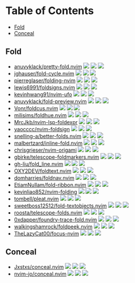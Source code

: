 # Table of Contents

<!-- toc -->

- [Fold](#fold)
- [Conceal](#conceal)

<!-- tocstop -->

## Fold

- [anuvyklack/pretty-fold.nvim](https://github.com/anuvyklack/pretty-fold.nvim) ![](https://img.shields.io/github/stars/anuvyklack/pretty-fold.nvim) ![](https://img.shields.io/github/last-commit/anuvyklack/pretty-fold.nvim) ![](https://img.shields.io/github/commit-activity/y/anuvyklack/pretty-fold.nvim)
- [jghauser/fold-cycle.nvim](https://github.com/jghauser/fold-cycle.nvim) ![](https://img.shields.io/github/stars/jghauser/fold-cycle.nvim) ![](https://img.shields.io/github/last-commit/jghauser/fold-cycle.nvim) ![](https://img.shields.io/github/commit-activity/y/jghauser/fold-cycle.nvim)
- [pierreglaser/folding-nvim](https://github.com/pierreglaser/folding-nvim) ![](https://img.shields.io/github/stars/pierreglaser/folding-nvim) ![](https://img.shields.io/github/last-commit/pierreglaser/folding-nvim) ![](https://img.shields.io/github/commit-activity/y/pierreglaser/folding-nvim)
- [lewis6991/foldsigns.nvim](https://github.com/lewis6991/foldsigns.nvim) ![](https://img.shields.io/github/stars/lewis6991/foldsigns.nvim) ![](https://img.shields.io/github/last-commit/lewis6991/foldsigns.nvim) ![](https://img.shields.io/github/commit-activity/y/lewis6991/foldsigns.nvim)
- [kevinhwang91/nvim-ufo](https://github.com/kevinhwang91/nvim-ufo) ![](https://img.shields.io/github/stars/kevinhwang91/nvim-ufo) ![](https://img.shields.io/github/last-commit/kevinhwang91/nvim-ufo) ![](https://img.shields.io/github/commit-activity/y/kevinhwang91/nvim-ufo)
- [anuvyklack/fold-preview.nvim](https://github.com/anuvyklack/fold-preview.nvim) ![](https://img.shields.io/github/stars/anuvyklack/fold-preview.nvim) ![](https://img.shields.io/github/last-commit/anuvyklack/fold-preview.nvim) ![](https://img.shields.io/github/commit-activity/y/anuvyklack/fold-preview.nvim)
- [Vonr/foldcus.nvim](https://github.com/Vonr/foldcus.nvim) ![](https://img.shields.io/github/stars/Vonr/foldcus.nvim) ![](https://img.shields.io/github/last-commit/Vonr/foldcus.nvim) ![](https://img.shields.io/github/commit-activity/y/Vonr/foldcus.nvim)
- [milisims/foldhue.nvim](https://github.com/milisims/foldhue.nvim) ![](https://img.shields.io/github/stars/milisims/foldhue.nvim) ![](https://img.shields.io/github/last-commit/milisims/foldhue.nvim) ![](https://img.shields.io/github/commit-activity/y/milisims/foldhue.nvim)
- [MrcJkb/nvim-lsp-foldexpr](https://github.com/MrcJkb/nvim-lsp-foldexpr) ![](https://img.shields.io/github/stars/MrcJkb/nvim-lsp-foldexpr) ![](https://img.shields.io/github/last-commit/MrcJkb/nvim-lsp-foldexpr) ![](https://img.shields.io/github/commit-activity/y/MrcJkb/nvim-lsp-foldexpr)
- [yaocccc/nvim-foldsign](https://github.com/yaocccc/nvim-foldsign) ![](https://img.shields.io/github/stars/yaocccc/nvim-foldsign) ![](https://img.shields.io/github/last-commit/yaocccc/nvim-foldsign) ![](https://img.shields.io/github/commit-activity/y/yaocccc/nvim-foldsign)
- [snelling-a/better-folds.nvim](https://github.com/snelling-a/better-folds.nvim) ![](https://img.shields.io/github/stars/snelling-a/better-folds.nvim) ![](https://img.shields.io/github/last-commit/snelling-a/better-folds.nvim) ![](https://img.shields.io/github/commit-activity/y/snelling-a/better-folds.nvim)
- [malbertzard/inline-fold.nvim](https://github.com/malbertzard/inline-fold.nvim) ![](https://img.shields.io/github/stars/malbertzard/inline-fold.nvim) ![](https://img.shields.io/github/last-commit/malbertzard/inline-fold.nvim) ![](https://img.shields.io/github/commit-activity/y/malbertzard/inline-fold.nvim)
- [chrisgrieser/nvim-origami](https://github.com/chrisgrieser/nvim-origami) ![](https://img.shields.io/github/stars/chrisgrieser/nvim-origami) ![](https://img.shields.io/github/last-commit/chrisgrieser/nvim-origami) ![](https://img.shields.io/github/commit-activity/y/chrisgrieser/nvim-origami)
- [gbirke/telescope-foldmarkers.nvim](https://github.com/gbirke/telescope-foldmarkers.nvim) ![](https://img.shields.io/github/stars/gbirke/telescope-foldmarkers.nvim) ![](https://img.shields.io/github/last-commit/gbirke/telescope-foldmarkers.nvim) ![](https://img.shields.io/github/commit-activity/y/gbirke/telescope-foldmarkers.nvim)
- [gh-liu/fold_line.nvim](https://github.com/gh-liu/fold_line.nvim) ![](https://img.shields.io/github/stars/gh-liu/fold_line.nvim) ![](https://img.shields.io/github/last-commit/gh-liu/fold_line.nvim) ![](https://img.shields.io/github/commit-activity/y/gh-liu/fold_line.nvim)
- [OXY2DEV/foldtext.nvim](https://github.com/OXY2DEV/foldtext.nvim) ![](https://img.shields.io/github/stars/OXY2DEV/foldtext.nvim) ![](https://img.shields.io/github/last-commit/OXY2DEV/foldtext.nvim) ![](https://img.shields.io/github/commit-activity/y/OXY2DEV/foldtext.nvim)
- [domharries/foldnav.nvim](https://github.com/domharries/foldnav.nvim) ![](https://img.shields.io/github/stars/domharries/foldnav.nvim) ![](https://img.shields.io/github/last-commit/domharries/foldnav.nvim) ![](https://img.shields.io/github/commit-activity/y/domharries/foldnav.nvim)
- [EtiamNullam/fold-ribbon.nvim](https://github.com/EtiamNullam/fold-ribbon.nvim) ![](https://img.shields.io/github/stars/EtiamNullam/fold-ribbon.nvim) ![](https://img.shields.io/github/last-commit/EtiamNullam/fold-ribbon.nvim) ![](https://img.shields.io/github/commit-activity/y/EtiamNullam/fold-ribbon.nvim)
- [kevinliao852/nvim-folding](https://github.com/kevinliao852/nvim-folding) ![](https://img.shields.io/github/stars/kevinliao852/nvim-folding) ![](https://img.shields.io/github/last-commit/kevinliao852/nvim-folding) ![](https://img.shields.io/github/commit-activity/y/kevinliao852/nvim-folding)
- [tombell/pleat.nvim](https://github.com/tombell/pleat.nvim) ![](https://img.shields.io/github/stars/tombell/pleat.nvim) ![](https://img.shields.io/github/last-commit/tombell/pleat.nvim) ![](https://img.shields.io/github/commit-activity/y/tombell/pleat.nvim)
- [sweetboss12512/fold-textobjects.nvim](https://github.com/sweetboss12512/fold-textobjects.nvim) ![](https://img.shields.io/github/stars/sweetboss12512/fold-textobjects.nvim) ![](https://img.shields.io/github/last-commit/sweetboss12512/fold-textobjects.nvim) ![](https://img.shields.io/github/commit-activity/y/sweetboss12512/fold-textobjects.nvim)
- [roosta/telescope-folds.nvim](https://github.com/roosta/telescope-folds.nvim) ![](https://img.shields.io/github/stars/roosta/telescope-folds.nvim) ![](https://img.shields.io/github/last-commit/roosta/telescope-folds.nvim) ![](https://img.shields.io/github/commit-activity/y/roosta/telescope-folds.nvim)
- [0xdapper/foundry-trace-fold.nvim](https://github.com/0xdapper/foundry-trace-fold.nvim) ![](https://img.shields.io/github/stars/0xdapper/foundry-trace-fold.nvim) ![](https://img.shields.io/github/last-commit/0xdapper/foundry-trace-fold.nvim) ![](https://img.shields.io/github/commit-activity/y/0xdapper/foundry-trace-fold.nvim)
- [walkingshamrock/foldpeek.nvim](https://github.com/walkingshamrock/foldpeek.nvim) ![](https://img.shields.io/github/stars/walkingshamrock/foldpeek.nvim) ![](https://img.shields.io/github/last-commit/walkingshamrock/foldpeek.nvim) ![](https://img.shields.io/github/commit-activity/y/walkingshamrock/foldpeek.nvim)
- [TheLazyCat00/focus-nvim](https://github.com/TheLazyCat00/focus-nvim) ![](https://img.shields.io/github/stars/TheLazyCat00/focus-nvim) ![](https://img.shields.io/github/last-commit/TheLazyCat00/focus-nvim) ![](https://img.shields.io/github/commit-activity/y/TheLazyCat00/focus-nvim)

## Conceal

- [Jxstxs/conceal.nvim](https://github.com/Jxstxs/conceal.nvim) ![](https://img.shields.io/github/stars/Jxstxs/conceal.nvim) ![](https://img.shields.io/github/last-commit/Jxstxs/conceal.nvim) ![](https://img.shields.io/github/commit-activity/y/Jxstxs/conceal.nvim)
- [nvim-jo/conceal.nvim](https://github.com/nvim-jo/conceal.nvim) ![](https://img.shields.io/github/stars/nvim-jo/conceal.nvim) ![](https://img.shields.io/github/last-commit/nvim-jo/conceal.nvim) ![](https://img.shields.io/github/commit-activity/y/nvim-jo/conceal.nvim)
